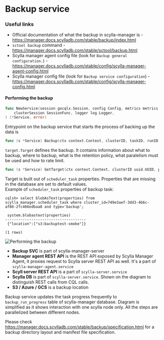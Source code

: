 # Backup service

### Useful links
- Official documentation of what the backup in scylla-manager is - https://manager.docs.scylladb.com/stable/backup/index.html
- `sctool backup` command - https://manager.docs.scylladb.com/stable/sctool/backup.html
- Scylla manager agent config file (look for `Backup general configuration.`) - https://manager.docs.scylladb.com/stable/config/scylla-manager-agent-config.html
- Scylla manager config file (look for `Backup service configuration`) - https://manager.docs.scylladb.com/stable/config/scylla-manager-config.html

#### Performing the backup ####

```go
func NewService(session gocqlx.Session, config Config, metrics metrics.BackupMetrics, clusterName ClusterNameFunc, scyllaClient scyllaclient.ProviderFunc,
	clusterSession SessionFunc, logger log.Logger,
) (*Service, error)
```


Entrypoint on the backup service that starts the process of backing up the data is
```go
func (s *Service) Backup(ctx context.Context, clusterID, taskID, runID uuid.UUID, target Target) error
```

`target.Target` defines the backup. It contains information about what to backup, where to backup, what is the retention policy, what paralelism must be used and how to rate limit.<br/>

```go
func (s *Service) GetTarget(ctx context.Context, clusterID uuid.UUID, properties json.RawMessage)
```

Target is built out of `scheduler_task` properties. Properties that are missing in the database are set to default values. <br/>
Example of `scheduler_task` properties of backup task:
```
cqlsh> select blobAsText(properties) from scylla_manager.scheduler_task where cluster_id=749e3aef-3dd3-4b6c-af86-2fc466edbaa8 and type='backup';

 system.blobastext(properties)
-------------------------------------
 {"location":["s3:backuptest-smoke"]}

(1 rows)
```

![Performing the backup](scylla-manager-backup-service.drawio.svg)

- **Backup SVC** is part of scylla-manager-server
- **Manager agent REST API** is the REST API exposed by Scylla Manager Agent, it proxies request to Scylla server REST API as well. It's a part of `scylla-manager-agent.service`
- **Scyll server REST API** is a part of `scylla-server.service` 
- **Scylla DB** is part of `scylla-server.service`. Shown on the diagram to distinguish REST calls from CQL calls.
- **S3 / Azure / GCS** is a backup location

Backup service updates the task progress frequently to `backup_run_progress` table of scylla-manager database.
Diagram is simplified as it shows interaction with one scylla node only. All the steps are parallelized between different nodes.

Please check https://manager.docs.scylladb.com/stable/backup/specification.html for a backup directory layout and manifest file specification.

